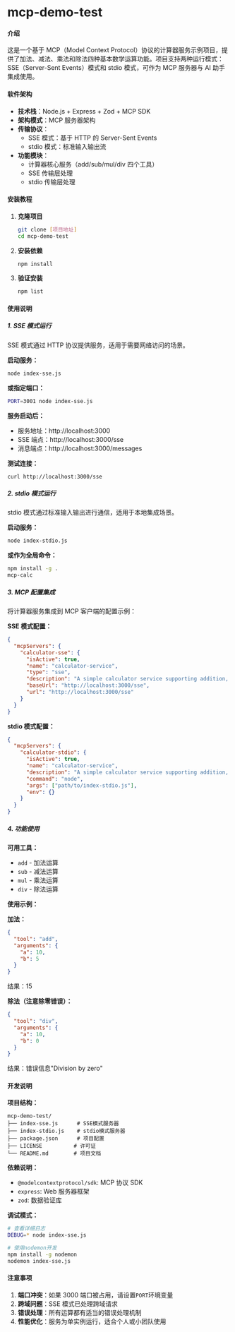 # mcp-demo-test

#### 介绍

这是一个基于 MCP（Model Context Protocol）协议的计算器服务示例项目，提供了加法、减法、乘法和除法四种基本数学运算功能。项目支持两种运行模式：SSE（Server-Sent Events）模式和 stdio 模式，可作为 MCP 服务器与 AI 助手集成使用。

#### 软件架构

- **技术栈**：Node.js + Express + Zod + MCP SDK
- **架构模式**：MCP 服务器架构
- **传输协议**：
  - SSE 模式：基于 HTTP 的 Server-Sent Events
  - stdio 模式：标准输入输出流
- **功能模块**：
  - 计算器核心服务（add/sub/mul/div 四个工具）
  - SSE 传输层处理
  - stdio 传输层处理

#### 安装教程

1. **克隆项目**

   ```bash
   git clone [项目地址]
   cd mcp-demo-test
   ```

2. **安装依赖**

   ```bash
   npm install
   ```

3. **验证安装**
   ```bash
   npm list
   ```

#### 使用说明

##### 1. SSE 模式运行

SSE 模式通过 HTTP 协议提供服务，适用于需要网络访问的场景。

**启动服务：**

```bash
node index-sse.js
```

**或指定端口：**

```bash
PORT=3001 node index-sse.js
```

**服务启动后：**

- 服务地址：http://localhost:3000
- SSE 端点：http://localhost:3000/sse
- 消息端点：http://localhost:3000/messages

**测试连接：**

```bash
curl http://localhost:3000/sse
```

##### 2. stdio 模式运行

stdio 模式通过标准输入输出进行通信，适用于本地集成场景。

**启动服务：**

```bash
node index-stdio.js
```

**或作为全局命令：**

```bash
npm install -g .
mcp-calc
```

##### 3. MCP 配置集成

将计算器服务集成到 MCP 客户端的配置示例：

**SSE 模式配置：**

```json
{
  "mcpServers": {
    "calculator-sse": {
      "isActive": true,
      "name": "calculator-service",
      "type": "sse",
      "description": "A simple calculator service supporting addition, subtraction, multiplication and division",
      "baseUrl": "http://localhost:3000/sse",
      "url": "http://localhost:3000/sse"
    }
  }
}
```

**stdio 模式配置：**

```json
{
  "mcpServers": {
    "calculator-stdio": {
      "isActive": true,
      "name": "calculator-service",
      "description": "A simple calculator service supporting addition, subtraction, multiplication and division",
      "command": "node",
      "args": ["path/to/index-stdio.js"],
      "env": {}
    }
  }
}
```

##### 4. 功能使用

**可用工具：**

- `add` - 加法运算
- `sub` - 减法运算
- `mul` - 乘法运算
- `div` - 除法运算

**使用示例：**

**加法：**

```json
{
  "tool": "add",
  "arguments": {
    "a": 10,
    "b": 5
  }
}
```

结果：15

**除法（注意除零错误）：**

```json
{
  "tool": "div",
  "arguments": {
    "a": 10,
    "b": 0
  }
}
```

结果：错误信息"Division by zero"

#### 开发说明

**项目结构：**

```
mcp-demo-test/
├── index-sse.js      # SSE模式服务器
├── index-stdio.js    # stdio模式服务器
├── package.json      # 项目配置
├── LICENSE          # 许可证
└── README.md        # 项目文档
```

**依赖说明：**

- `@modelcontextprotocol/sdk`: MCP 协议 SDK
- `express`: Web 服务器框架
- `zod`: 数据验证库

**调试模式：**

```bash
# 查看详细日志
DEBUG=* node index-sse.js

# 使用nodemon开发
npm install -g nodemon
nodemon index-sse.js
```

#### 注意事项

1. **端口冲突**：如果 3000 端口被占用，请设置`PORT`环境变量
2. **跨域问题**：SSE 模式已处理跨域请求
3. **错误处理**：所有运算都有适当的错误处理机制
4. **性能优化**：服务为单实例运行，适合个人或小团队使用
